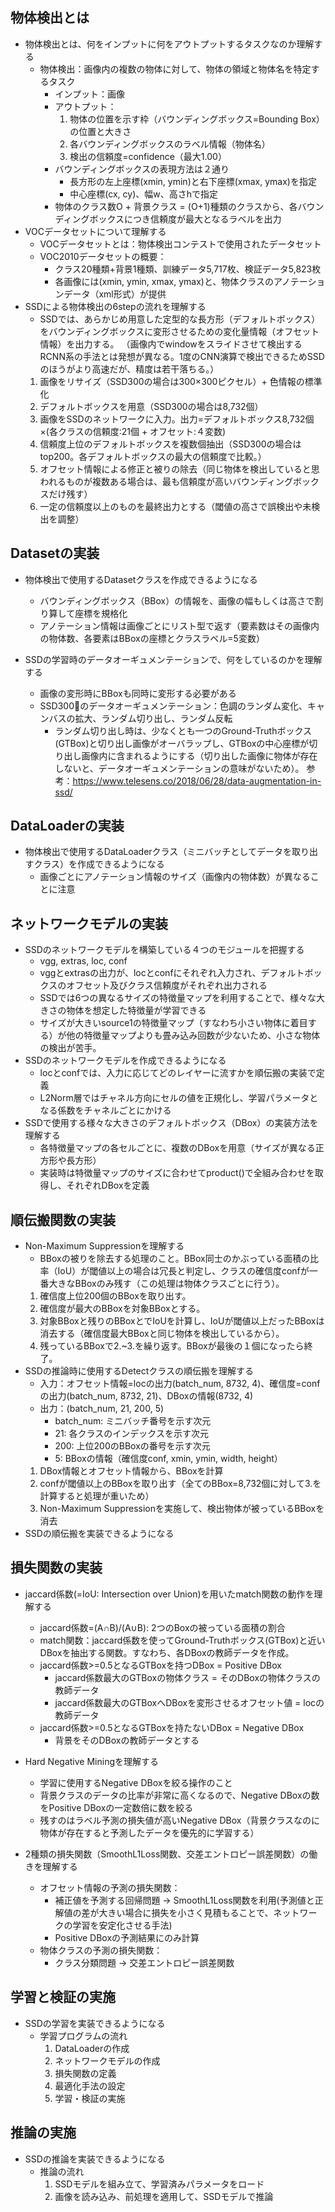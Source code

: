 ## 物体検出とは
- 物体検出とは、何をインプットに何をアウトプットするタスクなのか理解する
    - 物体検出：画像内の複数の物体に対して、物体の領域と物体名を特定するタスク
        - インプット：画像
        - アウトプット：
            1. 物体の位置を示す枠（バウンディングボックス=Bounding Box）の位置と大きさ
            2. 各バウンディングボックスのラベル情報（物体名）
            3. 検出の信頼度=confidence（最大1.00）
        - バウンディングボックスの表現方法は２通り
            - 長方形の左上座標(xmin, ymin)と右下座標(xmax, ymax)を指定
            - 中心座標(cx, cy)、幅w、高さhで指定
        - 物体のクラス数O + 背景クラス = (O+1)種類のクラスから、各バウンディングボックスにつき信頼度が最大となるラベルを出力
- VOCデータセットについて理解する
    - VOCデータセットとは：物体検出コンテストで使用されたデータセット
    - VOC2010データセットの概要：
        - クラス20種類+背景1種類、訓練データ5,717枚、検証データ5,823枚
        - 各画像には(xmin, ymin, xmax, ymax)と、物体クラスのアノテーションデータ（xml形式）が提供
- SSDによる物体検出の6stepの流れを理解する
    - SSDでは、あらかじめ用意した定型的な長方形（デフォルトボックス）をバウンディングボックスに変形させるための変化量情報（オフセット情報）を出力する。
    （画像内でwindowをスライドさせて検出するRCNN系の手法とは発想が異なる。1度のCNN演算で検出できるためSSDのほうがより高速だが、精度は若干落ちる。）
    1. 画像をリサイズ（SSD300の場合は300×300ピクセル）+ 色情報の標準化
    2. デフォルトボックスを用意（SSD300の場合は8,732個）
    3. 画像をSSDのネットワークに入力。出力=デフォルトボックス8,732個×(各クラスの信頼度:21個 + オフセット:４変数)
    4. 信頼度上位のデフォルトボックスを複数個抽出（SSD300の場合はtop200。各デフォルトボックスの最大の信頼度で比較。）
    5. オフセット情報による修正と被りの除去（同じ物体を検出していると思われるものが複数ある場合は、最も信頼度が高いバウンディングボックスだけ残す）
    6. 一定の信頼度以上のものを最終出力とする（閾値の高さで誤検出や未検出を調整）

## Datasetの実装
- 物体検出で使用するDatasetクラスを作成できるようになる
    - バウンディングボックス（BBox）の情報を、画像の幅もしくは高さで割り算して座標を規格化
    - アノテーション情報は画像ごとにリスト型で返す（要素数はその画像内の物体数、各要素はBBoxの座標とクラスラベル=5変数）

- SSDの学習時のデータオーギュメンテーションで、何をしているのかを理解する
    - 画像の変形時にBBoxも同時に変形する必要がある
    - SSD300のデータオーギュメンテーション：色調のランダム変化、キャンバスの拡大、ランダム切り出し、ランダム反転
        - ランダム切り出し時は、少なくとも一つのGround-Truthボックス(GTBox)と切り出し画像がオーバラップし、GTBoxの中心座標が切り出し画像内に含まれるようにする（切り出した画像に物体が存在しないと、データオーギュメンテーションの意味がないため）。
        参考：https://www.telesens.co/2018/06/28/data-augmentation-in-ssd/

## DataLoaderの実装
- 物体検出で使用するDataLoaderクラス（ミニバッチとしてデータを取り出すクラス）を作成できるようになる
    - 画像ごとにアノテーション情報のサイズ（画像内の物体数）が異なることに注意

## ネットワークモデルの実装
- SSDのネットワークモデルを構築している４つのモジュールを把握する
    - vgg, extras, loc, conf
    - vggとextrasの出力が、locとconfにそれぞれ入力され、デフォルトボックスのオフセット及びクラス信頼度がそれぞれ出力される
    - SSDでは6つの異なるサイズの特徴量マップを利用することで、様々な大きさの物体を想定した特徴量が学習できる
    - サイズが大きいsource1の特徴量マップ（すなわち小さい物体に着目する）が他の特徴量マップよりも畳み込み回数が少ないため、小さな物体の検出が苦手。
- SSDのネットワークモデルを作成できるようになる
    - locとconfでは、入力に応じてどのレイヤーに流すかを順伝搬の実装で定義
    - L2Norm層ではチャネル方向にセルの値を正規化し、学習パラメータとなる係数をチャネルごとにかける
- SSDで使用する様々な大きさのデフォルトボックス（DBox）の実装方法を理解する
    - 各特徴量マップの各セルごとに、複数のDBoxを用意（サイズが異なる正方形や長方形）
    - 実装時は特徴量マップのサイズに合わせてproduct()で全組み合わせを取得し、それぞれDBoxを定義

## 順伝搬関数の実装
- Non-Maximum Suppressionを理解する
    - BBoxの被りを除去する処理のこと。BBox同士のかぶっている面積の比率（IoU）が閾値以上の場合は冗長と判定し、クラスの確信度confが一番大きなBBoxのみ残す（この処理は物体クラスごとに行う）。
    1. 確信度上位200個のBBoxを取り出す。
    2. 確信度が最大のBBoxを対象BBoxとする。
    3. 対象BBoxと残りのBBoxとでIoUを計算し、IoUが閾値以上だったBBoxは消去する（確信度最大BBoxと同じ物体を検出しているから）。
    4. 残っているBBoxで2.~3.を繰り返す。BBoxが最後の１個になったら終了。
- SSDの推論時に使用するDetectクラスの順伝搬を理解する
    - 入力：オフセット情報=locの出力(batch_num, 8732, 4)、確信度=confの出力(batch_num, 8732, 21)、DBoxの情報(8732, 4)
    - 出力：(batch_num, 21, 200, 5)
        - batch_num: ミニバッチ番号を示す次元
        - 21: 各クラスのインデックスを示す次元
        - 200: 上位200のBBoxの番号を示す次元
        - 5: BBoxの情報（確信度conf, xmin, ymin, width, height）
    1. DBox情報とオフセット情報から、BBoxを計算
    2. confが閾値以上のBBoxを取り出す（全てのBBox=8,732個に対して3.を計算すると処理が重いため）
    3. Non-Maximum Suppressionを実施して、検出物体が被っているBBoxを消去
- SSDの順伝搬を実装できるようになる

## 損失関数の実装
- jaccard係数(=IoU: Intersection over Union)を用いたmatch関数の動作を理解する
    - jaccard係数=(A∩B)/(A∪B): 2つのBoxの被っている面積の割合
    - match関数：jaccard係数を使ってGround-Truthボックス(GTBox)と近いDBoxを抽出する関数。すなわち、各DBoxの教師データを作成。
    - jaccard係数>=0.5となるGTBoxを持つDBox = Positive DBox
        - jaccard係数最大のGTBoxの物体クラス = そのDBoxの物体クラスの教師データ
        - jaccard係数最大のGTBoxへDBoxを変形させるオフセット値 = locの教師データ
    - jaccard係数>=0.5となるGTBoxを持たないDBox = Negative DBox
        - 背景をそのDBoxの教師データとする

- Hard Negative Miningを理解する
    - 学習に使用するNegative DBoxを絞る操作のこと
    - 背景クラスのデータの比率が非常に高くなるので、Negative DBoxの数をPositive DBoxの一定数倍に数を絞る
    - 残すのはラベル予測の損失値が高いNegative DBox（背景クラスなのに物体が存在すると予測したデータを優先的に学習する）

- 2種類の損失関数（SmoothL1Loss関数、交差エントロピー誤差関数）の働きを理解する
    - オフセット情報の予測の損失関数：
        - 補正値を予測する回帰問題 -> SmoothL1Loss関数を利用(予測値と正解値の差が大きい場合に損失を小さく見積もることで、ネットワークの学習を安定化させる手法)
        - Positive DBoxの予測結果にのみ計算
    - 物体クラスの予測の損失関数：
        - クラス分類問題 -> 交差エントロピー誤差関数

## 学習と検証の実施
- SSDの学習を実装できるようになる
    - 学習プログラムの流れ
        1. DataLoaderの作成
        2. ネットワークモデルの作成
        3. 損失関数の定義
        4. 最適化手法の設定
        5. 学習・検証の実施

## 推論の実施
- SSDの推論を実装できるようになる
    - 推論の流れ
        1. SSDモデルを組み立て、学習済みパラメータをロード
        2. 画像を読み込み、前処理を適用して、SSDモデルで推論

